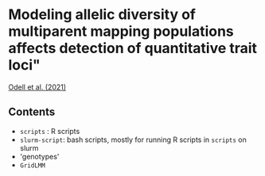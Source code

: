 
# Modeling allelic diversity of multiparent mapping populations affects detection of quantitative trait loci"
[Odell et al. (2021)](https://academic.oup.com/g3journal/article/12/3/jkac011/6509518)

## Contents

- `scripts` : R scripts
- `slurm-script`: bash scripts, mostly for running R scripts in `scripts` on slurm
- 'genotypes'
- `GridLMM`
